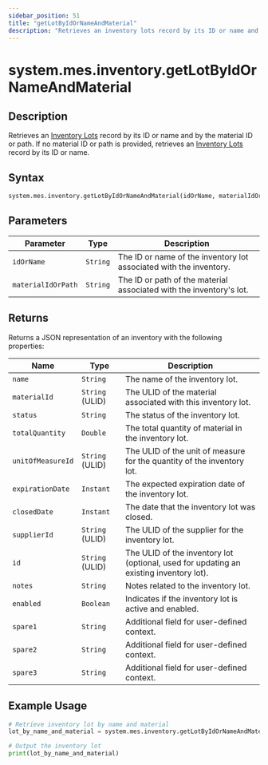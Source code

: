 ```yaml
---
sidebar_position: 51
title: "getLotByIdOrNameAndMaterial"
description: "Retrieves an inventory lots record by its ID or name and by the material ID or path. If no material ID or path is provided, retrieves an inventory lots record by its ID or name."
---
```


# system.mes.inventory.getLotByIdOrNameAndMaterial

## Description

Retrieves an [Inventory Lots](../../data-model/inventory-model/inventory-lot) record by its ID or name and by the material ID or path.
If no material ID or path is provided, retrieves an [Inventory Lots](../../data-model/inventory-model/inventory-lot) record by its ID or name.

## Syntax

```python
system.mes.inventory.getLotByIdOrNameAndMaterial(idOrName, materialIdOrPath)
```

## Parameters

| Parameter          | Type     | Description                                                         |
| ------------------ | -------- | ------------------------------------------------------------------- |
| `idOrName`         | `String` | The ID or name of the inventory lot associated with the inventory.  |
| `materialIdOrPath` | `String` | The ID or path of the material associated with the inventory's lot. |

## Returns

Returns a JSON representation of an inventory with the following properties:

| Name              | Type            | Description                                                                            |
| ----------------- | --------------- | -------------------------------------------------------------------------------------- |
| `name`            | `String`        | The name of the inventory lot.                                                         |
| `materialId`      | `String` (ULID) | The ULID of the material associated with this inventory lot.                           |
| `status`          | `String`        | The status of the inventory lot.                                                       |
| `totalQuantity`   | `Double`        | The total quantity of material in the inventory lot.                                   |
| `unitOfMeasureId` | `String` (ULID) | The ULID of the unit of measure for the quantity of the inventory lot.                 |
| `expirationDate`  | `Instant`       | The expected expiration date of the inventory lot.                                     |
| `closedDate`      | `Instant`       | The date that the inventory lot was closed.                                            |
| `supplierId`      | `String` (ULID) | The ULID of the supplier for the inventory lot.                                        |
| `id`              | `String` (ULID) | The ULID of the inventory lot (optional, used for updating an existing inventory lot). |
| `notes`           | `String`        | Notes related to the inventory lot.                                                    |
| `enabled`         | `Boolean`       | Indicates if the inventory lot is active and enabled.                                  |
| `spare1`          | `String`        | Additional field for user-defined context.                                             |
| `spare2`          | `String`        | Additional field for user-defined context.                                             |
| `spare3`          | `String`        | Additional field for user-defined context.                                             |

## Example Usage

```python
# Retrieve inventory lot by name and material
lot_by_name_and_material = system.mes.inventory.getLotByIdOrNameAndMaterial('21220', 'Bottle/Milk')

# Output the inventory lot
print(lot_by_name_and_material)
```
